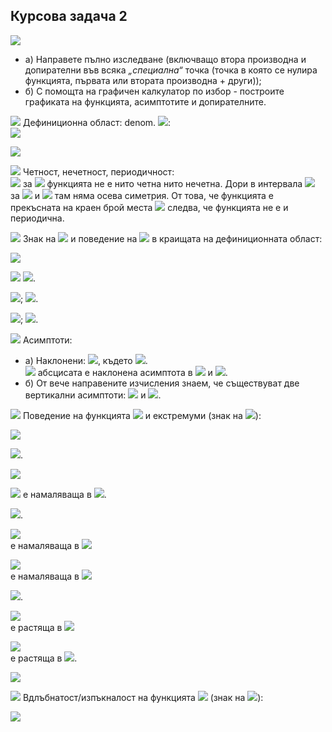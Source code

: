 ## Курсова задача 2

<img src="https://latex.codecogs.com/svg.latex?f(x)=\frac{\sqrt{1+|x+2|}}{1-|x|}">

- a) Направете пълно изследване (включващо втора производна и допирателни във всяка *„специална“* точка (точка в която се нулира функцията, първата или втората производна + други));
- б) С помощта на графичен калкулатор по избор - построите графиката на функцията, асимптотите и допирателните.

<img src="https://latex.codecogs.com/svg.latex?\boxed{1.}"> Дефиниционна област: denom. <img src="https://latex.codecogs.com/svg.latex?1-|x|\neq{0}\Rightarrow{x\neq{\pm{1}}}">:<br>
<img src="https://latex.codecogs.com/svg.latex?x\in{(-\infty{,}-1)\cup{(-1,1)\cup{(1,+\infty})}}"><br>

![](https://github.com/andy489/Data_Structures_and_Algorithms_CPP/blob/master/assets/Graphic%2001.png)

<img src="https://latex.codecogs.com/svg.latex?\boxed{2.}"> Четност, нечетност, периодичност:<br>
<img src="https://latex.codecogs.com/svg.latex?f(2)=-\sqrt{5},f(-2)=-1,-f(2)=\sqrt{5}\Rightarrow{f(x)\neq{f(-x)},f(-x)\neq{-f(x)}"> за
<img src="https://latex.codecogs.com/svg.latex?{\forall{x}\Rightarrow{}}"> функцията не е нито четна нито нечетна. Дори в интервала <img src="https://latex.codecogs.com/svg.latex?(-1,1):f(x_0+x)\neq{f(x_0-x)}"> за <img src="https://latex.codecogs.com/svg.latex?\forall{x}\in{(-1,1)}"> и <img src="https://latex.codecogs.com/svg.latex?x_0=0\Rightarrow"> там няма осева симетрия. От това, че функцията е прекъсната на краен брой места <img src="https://latex.codecogs.com/svg.latex?\{-1,1\}"> следва, че функцията не е и периодична.

<img src="https://latex.codecogs.com/svg.latex?\boxed{3.}"> Знак на <img src="https://latex.codecogs.com/svg.latex?f(x)"> и поведение на <img src="https://latex.codecogs.com/svg.latex?f(x)"> в краищата на дефиниционната област:

![](https://github.com/andy489/Data_Structures_and_Algorithms_CPP/blob/master/assets/Graphic%2002.png)

<img src="https://latex.codecogs.com/svg.latex?\lim_{x\rightarrow{\pm{\infty}}}f(x)=\lim_{x\rightarrow{\pm{\infty}}"> <img src="https://latex.codecogs.com/svg.latex?\frac{\sqrt{1+|x+2|}}{1-|x|}\sim{\frac{\sqrt{x}}{-|x|}}\sim{-0}">.

<img src="https://latex.codecogs.com/svg.latex?\lim_{x\rightarrow{{-1^-}}}f(x)\sim{\frac{\sqrt{2}}{-0}}\sim{-\infty}">; 
<img src="https://latex.codecogs.com/svg.latex?\lim_{x\rightarrow{{-1^+}}}f(x)\sim{\frac{\sqrt{2}}{+0}}\sim{+\infty}">.

<img src="https://latex.codecogs.com/svg.latex?\lim_{x\rightarrow{{1^-}}}f(x)\sim{\frac{\sqrt{2}}{+0}}\sim{+\infty}">;
<img src="https://latex.codecogs.com/svg.latex?\lim_{x\rightarrow{{1^+}}}f(x)\sim{\frac{\sqrt{2}}{-0}}\sim{-\infty}">.

<img src="https://latex.codecogs.com/svg.latex?\boxed{4.}"> Асимптоти:<br>
- a) Наклонени: <img src="https://latex.codecogs.com/svg.latex?y=kx+n">, където <img src="https://latex.codecogs.com/svg.latex?k=\lim_{x\rightarrow{\pm\infty}}{\frac{f(x)}{x}}=\lim_{x\rightarrow{\pm\infty}}\frac{\sqrt{1+|x+2|}}{x(1-|x|)}\sim\frac{\sqrt{x}}{x^2}\sim{0}\Rightarrow{y=n}">.<br><img src="https://latex.codecogs.com/svg.latex?n=\lim_{x\rightarrow{\pm\infty}}(f(x)-kx)=\lim_{x\rightarrow{\pm\infty}}f(x)=0\Rightarrow"> абсцисата е наклонена асимптота в <img src="https://latex.codecogs.com/svg.latex?-\infty"> и <img src="https://latex.codecogs.com/svg.latex?+\infty">. 
- б) От вече направените изчисления знаем, че съществуват две вертикални асимптоти: <img src="https://latex.codecogs.com/svg.latex?g_1:x-=1"> и <img src="https://latex.codecogs.com/svg.latex?g_2:x=1">.

<img src="https://latex.codecogs.com/svg.latex?\boxed{5.}"> Поведение на функцията <img src="https://latex.codecogs.com/svg.latex?f(x)"> и екстремуми (знак на <img src="https://latex.codecogs.com/svg.latex?f'(x)">):

![](https://github.com/andy489/Data_Structures_and_Algorithms_CPP/blob/master/assets/Graphic%2003.png)

<img src="https://latex.codecogs.com/svg.latex?\underline{x\in{(-\infty{,-2})}}:f(x)=\frac{\sqrt{1-x-2}}{1+x}=\frac{1}{-\sqrt{-1-x}}=\frac{-1}{\sqrt{-(x+1)}}">.

<img src="https://latex.codecogs.com/svg.latex?f'(x)=\frac{(-1)'.\sqrt{-(x+1)}-(-1).(\sqrt{-(x+1)})'}{-(x+1)}=\\=\frac{(-(x+1)^{\frac{1}{2}})'}{-(x+1)}=\frac{-1}{2(-x-1)^{\frac{3}{2}}}<0">

<img src="https://latex.codecogs.com/svg.latex?\Rightarrow{f(x)}"> е намаляваща в <img src="https://latex.codecogs.com/svg.latex?(-\infty{,-2})">.

<img src="https://latex.codecogs.com/svg.latex?\underline{x\in{[-2{,-1})}}:f(x)=\frac{\sqrt{1+x+2}}{1-(-x)}=\frac{\sqrt{x+3}}{x+1}">.

<img src="https://latex.codecogs.com/svg.latex?f'(x)=\frac{(\sqrt{x+3})'.(x+1)-\sqrt{x+3}.(x+1)'}{(x+1)^2}=\frac{\frac{1}{2}.\frac{x+1}{\sqrt{x+3}}-\sqrt{x-3}}{(x+1)^2}=\frac{x+1-2(x+3)}{2\sqrt{x+3}(x+1)^2}=\frac{-x-5}{2.\sqrt{x+3}(x+1)^2}<0\Rightarrow{f(x)}"><br>е намаляваща в <img src="https://latex.codecogs.com/svg.latex?[-2,-1)">

<img src="https://latex.codecogs.com/svg.latex?\underline{x\in{(-1,0)}}:f'(x)=\frac{-x-5}{2\sqrt{x+3}(x+1)^2}<0\Rightarrow{f(x)}"><br>е намаляваща в <img src="https://latex.codecogs.com/svg.latex?(-1,0)">

<img src="https://latex.codecogs.com/svg.latex?\underline{x\in{[0,1)}}:f(x)=\frac{\sqrt{1+x+2}}{1-x}=\frac{\sqrt{x+3}}{1-x}">.

<img src="https://latex.codecogs.com/svg.latex?f'(x)=\frac{(\sqrt{x+3})'(1-x)-(\sqrt{x+3})(1-x)'}{(1-x)^2}=\frac{\frac{1-x}{2\sqrt{x+3}}\sqrt{x+3}}{(1-x)^2}=\\=\frac{1-x+2x+6}{2(1-x)^2\sqrt{x+3}}=\frac{x+7}{2(1-x)^2\sqrt{x+3}}>0\Rightarrow{f(x)}"><br>е растяща в <img src="https://latex.codecogs.com/svg.latex?[0,1)">

<img src="https://latex.codecogs.com/svg.latex?\underline{x\in{(1,+\infty)}}:f'(x)=\frac{x+7}{2(1-x)^2\sqrt{x+3}}>0\Rightarrow{f(x)}"><br>е растяща в <img src="https://latex.codecogs.com/svg.latex?(1,+\infty)">.

![](https://github.com/andy489/Data_Structures_and_Algorithms_CPP/blob/master/assets/Graphic%2004.png)

<img src="https://latex.codecogs.com/svg.latex?\boxed{6.}"> Вдлъбнатост/изпъкналост на функцията <img src="https://latex.codecogs.com/svg.latex?f(x)"> (знак на <img src="https://latex.codecogs.com/svg.latex?f''(x)">):<br>

<img src="https://latex.codecogs.com/svg.latex?\underline{x\in{(-\infty{,-2})}}:f''(x)=-\frac{1}{2}.\bigg(\frac{1}{(-x-1)^{\frac{3}{2}}}\bigg)'=\\=-\frac{1}{2}.\bigg(\frac{-1'.(-x-1)^{\frac{3}{2}}-1\big((-x-1)^{\frac{3}{2}}\big)'}{-(x+1)^3}\bigg)=-\frac{1}{2}.(-1).\frac{3}{2}\frac{(-x-1)^{\frac{3}{2}-1}.(-x-1)'}{-(x+1)^3}=">
